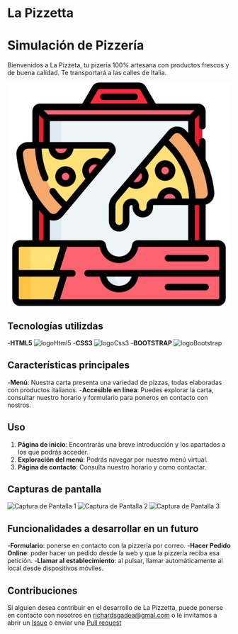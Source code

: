 # La Pizzetta

# Simulación de Pizzería

Bienvenidos a La Pizzeta, tu pizería 100% artesana con productos frescos y de buena calidad. Te transportará a las calles de Italia. 

![Logo](./img/inicio/IconoPizzeria.png)

## Tecnologías utilizdas
-**HTML5** ![logoHtml5](https://img.shields.io/badge/HTML5-orange?logo=HTML5)
-**CSS3** ![logoCss3](https://img.shields.io/badge/CSS3-blue?logo=CSS3)
-**BOOTSTRAP** ![logoBootstrap](https://img.shields.io/badge/Bootstrap-purple?logo=Bootstrap)

## Características principales

-**Menú**: Nuestra carta presenta una variedad de pizzas, todas elaboradas con productos italianos.
-**Accesible en línea**: Puedes explorar la carta, consultar nuestro horario y formulario para poneros en contacto con nostros.

## Uso   
1. **Página de inicio**: Encontrarás una breve introducción y los apartados a los que podrás acceder.
2. **Exploración del menú**: Podrás navegar por nuestro menú virtual.
3. **Página de contacto**: Consulta nuestro horario y como contactar.

## Capturas de pantalla
![Captura de Pantalla 1](./img/léeme/CapturaPantalla1.jpg)
![Captura de Pantalla 2](./img/léeme/CapturaPantalla2.jpg)
![Captura de Pantalla 3](./img/léeme/CapturaPantalla3.jpg)

## Funcionalidades a desarrollar en un futuro
-**Formulario**: ponerse en contacto con la pizzería por correo.
-**Hacer Pedido Online**: poder hacer un pedido desde la web y que la pizzería reciba esa petición.
-**Llamar al establecimiento**: al pulsar, llamar automáticamente al local desde dispositivos móviles.

## Contribuciones
Si alguien desea contribuir en el desarrollo de La Pizzetta, puede ponerse en contacto con nosotros en richardsgadea@gmal.com o le invitamos a abrir un [Issue](https://github.com/RichardSGadea/LaPizzetta/issues) o enviar una [Pull request](https://github.com/RichardSGadea/LaPizzetta/pulls)

